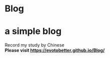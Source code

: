 # Blog
# a simple blog
Record my study by Chinese  
**Please visit https://evotobetter.github.io/Blog/**